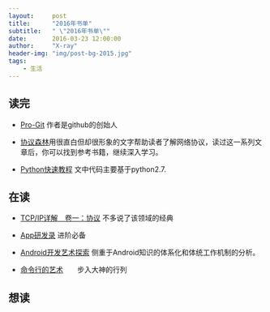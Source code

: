 ```yaml
---
layout:     post
title:      "2016年书单"
subtitle:   " \"2016年书单\""
date:       2016-03-23 12:00:00
author:     "X-ray"
header-img: "img/post-bg-2015.jpg"
tags:
    - 生活
---
```






## 读完



- [Pro-Git](https://git-scm.com/book/zh/v2) 作者是github的创始人

- [协议森林](http://www.cnblogs.com/vamei/archive/2012/12/05/2802811.html)用很直白但却很形象的文字帮助读者了解网络协议，读过这一系列文章后，你可以找到参考书籍，继续深入学习。

- [Python快速教程](http://www.cnblogs.com/vamei/archive/2012/09/13/2682778.html) 文中代码主要基于python2.7.

## 在读

- [TCP/IP详解　卷一：协议](https://book.douban.com/subject/1088054/) 不多说了该领域的经典

- [App研发录](https://book.douban.com/subject/26649050/) 进阶必备

- [Android开发艺术探索](https://book.douban.com/subject/26599538/) 侧重于Android知识的体系化和体统工作机制的分析。

- [命令行的艺术](https://github.com/jlevy/the-art-of-command-line/blob/master/README-zh.md)　　步入大神的行列

## 想读
